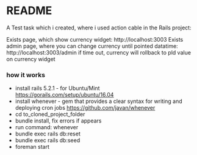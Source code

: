 # README
A Test task which i created, where i used action cable in the Rails project:

Exists page, which show currency widget: http://localhost:3003
Exists admin page, where you can change currency until pointed datatime: http://localhost:3003/admin
if time out, currency will rollback to pld value on currency widget

### how it works

* install rails 5.2.1 - for Ubuntu/Mint https://gorails.com/setup/ubuntu/16.04
* install whenever - gem that provides a clear syntax for writing and deploying cron jobs https://github.com/javan/whenever
* cd to_cloned_project_folder
* bundle install, fix errors if appears
* run command: whenever
* bundle exec rails db:reset
* bundle exec rails db:seed
* foreman start